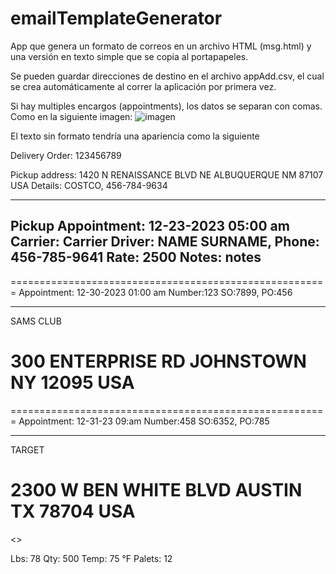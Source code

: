 # emailTemplateGenerator
App que genera un formato de correos en un archivo HTML (msg.html)
y una versión en texto simple que se copia al portapapeles.

Se pueden guardar direcciones de destino en el archivo appAdd.csv, el cual
se crea automáticamente al correr la aplicación por primera vez.

Si hay multiples encargos (appointments), los datos se separan con comas.
Como en la siguiente imagen:
![imagen](https://github.com/UlisesFco/emailTemplateGenerator/assets/23128764/7fc738ff-0a15-44fa-bb00-deef086722d9)

El texto sin formato tendría una apariencia como la siguiente


Delivery Order: 123456789

Pickup address: 1420 N RENAISSANCE BLVD NE ALBUQUERQUE NM 87107 USA
Details: COSTCO, 456-784-9634


-------------------------------------------------------
Pickup Appointment: 12-23-2023 05:00 am
Carrier: Carrier
Driver: NAME SURNAME, Phone: 456-785-9641
Rate: 2500
Notes: notes
-------------------------------------------------------

=======================================================
Appointment: 12-30-2023 01:00 am
Number:123
SO:7899, PO:456

-------------------------------------------------------
SAMS CLUB

300 ENTERPRISE RD JOHNSTOWN NY 12095 USA
=======================================================
=======================================================
Appointment: 12-31-23 09:am
Number:458
SO:6352, PO:785

-------------------------------------------------------
TARGET

2300 W BEN WHITE BLVD AUSTIN TX 78704 USA
=======================================================
<>

Lbs: 78
Qty: 500
Temp: 75 °F
Palets: 12
